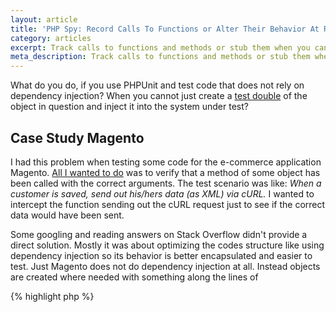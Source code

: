 ```yaml
---
layout: article
title: 'PHP Spy: Record Calls To Functions or Alter Their Behavior At Runtime'
category: articles
excerpt: Track calls to functions and methods or stub them when you cannot use a PHPUnit test double.
meta_description: Track calls to functions and methods or stub them when you cannot use a PHPUnit test double.
---
```


What do you do, if you use PHPUnit and test code that does not rely on dependency injection? When you cannot just create a [test double](http://phpunit.de/manual/3.7/en/test-doubles.html) of the object in question and inject it into the system under test?

## Case Study Magento
I had this problem when testing some code for the e-commerce application Magento. [All I wanted to do](http://en.wiktionary.org/wiki/yak_shaving) was to verify that a method of some object has been called with the correct arguments. The test scenario was like: *When a customer is saved, send out his/hers data (as XML) via cURL.* I wanted to intercept the function sending out the cURL request just to see if the correct data would have been sent.

Some googling and reading answers on Stack Overflow didn't provide a direct solution. Mostly it was about optimizing the codes structure like using dependency injection so its behavior is better encapsulated and easier to test. Just Magento does not do dependency injection at all. Instead objects are created where needed with something along the lines of

{% highlight php %}
<?php

$model = Mage::getModel('namespace/modelName');

//This is essentially the same as writing
$model = new Vendor_Namespace_Model_ModelName();
{% endhighlight %}

With the system under test at hand there was no way to mock the cURL function and inject it. **So, how to test it?**

## Inspiration From Other Frameworks
What do testing frameworks in different languages bring along? [Jasmine](http://jasmine.github.io/) for Javascript, for example, offers a spy that makes the task from above easy. There, you just write something like

{% highlight php %}
<?php

spyOn(duck, "quak");
{% endhighlight %}

and from then on calls to `duck.quak` are recorded. In Javascript calls can be intercepted by just redefining the underlying function like so:

{% highlight php %}
<?php

var IWantToBeIntercepted = function() {...}
var IWantToBeIntercepted_original = IWantToBeIntercepted;

IWantToBeIntercepted = function() {
  var result;
  
  if (stubbed) {
      result = cannedAnswer;
  } else {
      //delegate to original function
      result = IWantToBeIntercepted_original()
  }
  
  //track meta data of the call like
  //its arguments and return value
  
  return result;
}
{% endhighlight %}

This works for methods, too.

Is intercepting calls to functions and methods possible in PHP? Nope, you can't do that. There is a construct like the magic method `__call`, but it does not help, because `__call` only catches calls to inaccessible methods. PHP does have lambdas that can be assigned to variables. But this does not permit redefining methods or normal functions.

## A Spy For PHP
Fortunately, there is an extension called [runkit](http://php.net/manual/en/book.runkit.php), now maintained on [github](https://github.com/zenovich/runkit). It makes the redefinition of methods and functions possible. So, I sat down and wrote a PHP version of a spy that can be applied to methods and functions at runtime.

You can find the code, install guide and documentation on [github](https://github.com/christopheraue/phpspy). May it help you, if you have a similar problem.
